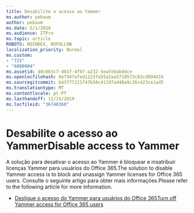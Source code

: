 ```yaml
---
title: Desabilite o acesso ao Yammer
ms.author: pebaum
author: pebaum
ms.date: 5/1/2018
ms.audience: ITPro
ms.topic: article
ROBOTS: NOINDEX, NOFOLLOW
localization_priority: Normal
ms.custom:
- "722"
- "6000004"
ms.assetid: ddc083c7-d01f-4f97-a232-5eafe8abddce
ms.openlocfilehash: 6e7947afed1223fa55a2aa5710573c03cd804416
ms.sourcegitcommit: b43f77221f47b50c41197a448a9c26c423ce1ad5
ms.translationtype: MT
ms.contentlocale: pt-PT
ms.lasthandoff: 11/15/2019
ms.locfileid: "36740368"
---
```

# <a name="disable-access-to-yammer"></a><span data-ttu-id="3462c-102">Desabilite o acesso ao Yammer</span><span class="sxs-lookup"><span data-stu-id="3462c-102">Disable access to Yammer</span></span>

<span data-ttu-id="3462c-103">A solução para desativar o acesso ao Yammer é bloquear e insatribuir licenças Yammer para usuários do Office 365.</span><span class="sxs-lookup"><span data-stu-id="3462c-103">The solution to disable Yammer access is to block and unassign Yammer licenses for Office 365 users.</span></span> <span data-ttu-id="3462c-104">Consulte o seguinte artigo para obter mais informações.</span><span class="sxs-lookup"><span data-stu-id="3462c-104">Please refer to the following article for more information.</span></span>
  
- [<span data-ttu-id="3462c-105">Desligue o acesso do Yammer para usuários do Office 365</span><span class="sxs-lookup"><span data-stu-id="3462c-105">Turn off Yammer access for Office 365 users</span></span>](https://docs.microsoft.com/yammer/manage-yammer-users/turn-off-user-access)

